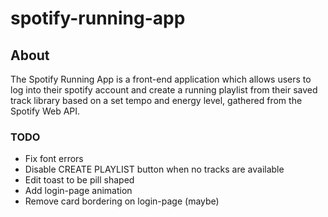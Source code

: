 # spotify-running-app

## About
The Spotify Running App is a front-end application which allows users to log into their spotify account and create a running playlist from their saved track library based on a set tempo and energy level, gathered from the Spotify Web API.

### TODO
- Fix font errors
- Disable CREATE PLAYLIST button when no tracks are available
- Edit toast to be pill shaped
- Add login-page animation
- Remove card bordering on login-page (maybe)
